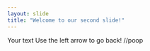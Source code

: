 ```yaml
---
layout: slide
title: "Welcome to our second slide!"
---
```

Your text
Use the left arrow to go back!
//poop
